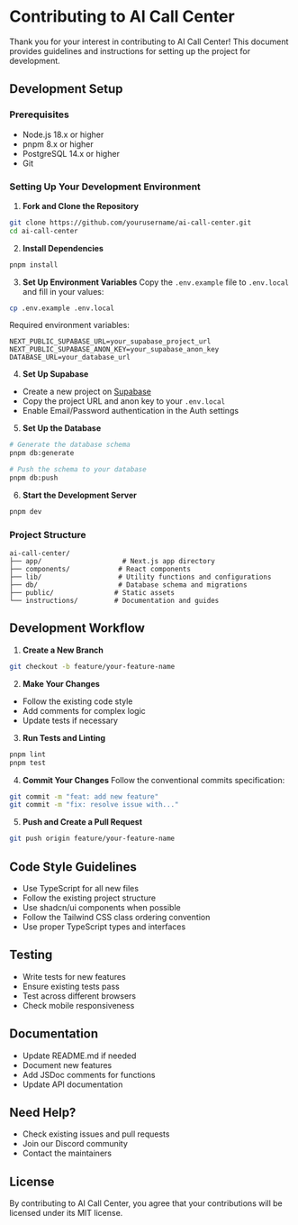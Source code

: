 # Contributing to AI Call Center

Thank you for your interest in contributing to AI Call Center! This document provides guidelines and instructions for setting up the project for development.

## Development Setup

### Prerequisites

- Node.js 18.x or higher
- pnpm 8.x or higher
- PostgreSQL 14.x or higher
- Git

### Setting Up Your Development Environment

1. **Fork and Clone the Repository**
```bash
git clone https://github.com/yourusername/ai-call-center.git
cd ai-call-center
```

2. **Install Dependencies**
```bash
pnpm install
```

3. **Set Up Environment Variables**
Copy the `.env.example` file to `.env.local` and fill in your values:
```bash
cp .env.example .env.local
```

Required environment variables:
```env
NEXT_PUBLIC_SUPABASE_URL=your_supabase_project_url
NEXT_PUBLIC_SUPABASE_ANON_KEY=your_supabase_anon_key
DATABASE_URL=your_database_url
```

4. **Set Up Supabase**
- Create a new project on [Supabase](https://supabase.com)
- Copy the project URL and anon key to your `.env.local`
- Enable Email/Password authentication in the Auth settings

5. **Set Up the Database**
```bash
# Generate the database schema
pnpm db:generate

# Push the schema to your database
pnpm db:push
```

6. **Start the Development Server**
```bash
pnpm dev
```

### Project Structure

```
ai-call-center/
├── app/                    # Next.js app directory
├── components/            # React components
├── lib/                   # Utility functions and configurations
├── db/                    # Database schema and migrations
├── public/               # Static assets
└── instructions/         # Documentation and guides
```

## Development Workflow

1. **Create a New Branch**
```bash
git checkout -b feature/your-feature-name
```

2. **Make Your Changes**
- Follow the existing code style
- Add comments for complex logic
- Update tests if necessary

3. **Run Tests and Linting**
```bash
pnpm lint
pnpm test
```

4. **Commit Your Changes**
Follow the conventional commits specification:
```bash
git commit -m "feat: add new feature"
git commit -m "fix: resolve issue with..."
```

5. **Push and Create a Pull Request**
```bash
git push origin feature/your-feature-name
```

## Code Style Guidelines

- Use TypeScript for all new files
- Follow the existing project structure
- Use shadcn/ui components when possible
- Follow the Tailwind CSS class ordering convention
- Use proper TypeScript types and interfaces

## Testing

- Write tests for new features
- Ensure existing tests pass
- Test across different browsers
- Check mobile responsiveness

## Documentation

- Update README.md if needed
- Document new features
- Add JSDoc comments for functions
- Update API documentation

## Need Help?

- Check existing issues and pull requests
- Join our Discord community
- Contact the maintainers

## License

By contributing to AI Call Center, you agree that your contributions will be licensed under its MIT license. 